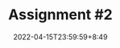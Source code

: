 ---
type: assignment
date: 2022-04-15T23:59:59+8:49
title: 'Assignment #2'
pdf: /static_files/assignments/02_assignment.pdf
attachment: /static_files/assignments/02_assignment.zip
#solutions: /static_files/assignments/asg_solutions.pdf
due_event: 
    type: due
    date: 2022-04-29T23:59:59
    description: 'Assignment #2 due'
---